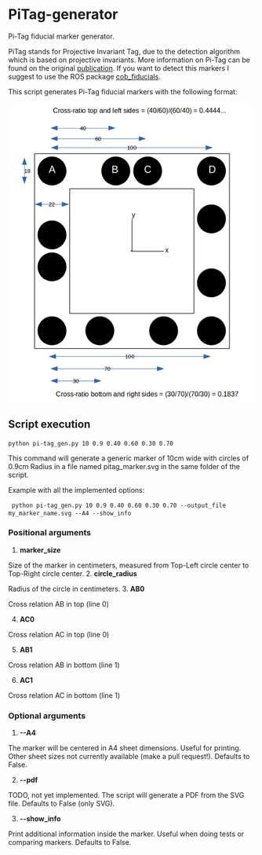 # PiTag-generator
Pi-Tag fiducial marker generator.

PiTag stands for Projective Invariant Tag, due to the detection algorithm which is based on projective invariants. More information on Pi-Tag can be found on the original [publication](www.dsi.unive.it/~atorsell/papers/Journals/MVA(24-6)2013.pdf). If you want to detect this markers I suggest to use the ROS package [cob_fiducials](http://wiki.ros.org/cob_fiducials). 

This script generates Pi-Tag fiducial markers with the following format:

![Reference PiTag Marker](/examples/reference_marker.png?raw=true "Reference PiTag Marker")

## Script execution

    python pi-tag_gen.py 10 0.9 0.40 0.60 0.30 0.70

This command will generate a generic marker of 10cm wide with circles of 0.9cm Radius in a file named pitag_marker.svg in the same folder of the script.

Example with all the implemented options:

     python pi-tag_gen.py 10 0.9 0.40 0.60 0.30 0.70 --output_file my_marker_name.svg --A4 --show_info


### Positional arguments

1. **marker_size**

 Size of the marker in centimeters, measured from Top-Left circle center to Top-Right circle center.
2. **circle_radius**

 Radius of the circle in centimeters.
3. **AB0**

 Cross relation AB in top (line 0)

4. **AC0**

 Cross relation AC in top (line 0)

5. **AB1**

 Cross relation AB in bottom (line 1)

6. **AC1**

 Cross relation AC in bottom (line 1)

### Optional arguments

1. **--A4**

 The marker will be centered in A4 sheet dimensions. Useful for printing. Other sheet sizes not currently available (make a pull request!). Defaults to False.

2. **--pdf**

 TODO, not yet implemented. The script will generate a PDF from the SVG file. Defaults to False (only SVG).

3. **--show_info**

 Print additional information inside the marker. Useful when doing tests or comparing markers. Defaults to False.
